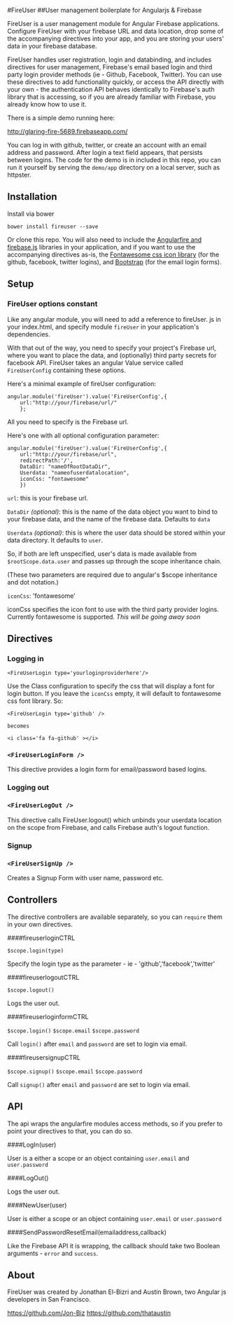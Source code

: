 #FireUser
##User management boilerplate for Angularjs & Firebase

FireUser is a user management module for Angular Firebase applications.  Configure FireUser with your firebase URL and data location, drop some of the accompanying directives into your app, and you are storing your users' data in your firebase database.

FireUser handles user registration, login and databinding, and includes directives for user management, Firebase's email based login and third party login provider methods (ie - Github, Facebook, Twitter). You can use these directives to add functionality quickly, or access the API directly with your own - the authentication API behaves identically to Firebase's auth library that is accessing, so if you are already familiar with Firebase, you already know how to use it.

There is a simple demo running here:

http://glaring-fire-5689.firebaseapp.com/

You can log in with github, twitter, or create an account with an email address and password. After login a text field appears, that persists between logins. The code for the demo is in included in this repo, you can run it yourself by serving the ````demo/app```` directory on a local server, such as httpster.

## Installation
Install via bower

	bower install fireuser --save

Or clone this repo. You will also need to include the [Angularfire and firebase.js](https://www.firebase.com/quickstart/angularjs.html) libraries in your application, and if you want to use the accompanying directives as-is, the [Fontawesome css icon library](http://fontawesome.io/) (for the github, facebook, twitter logins), and [Bootstrap](http://getbootstrap.com/) (for the email login forms).

## Setup

### FireUser options constant

Like any angular module, you will need to add a reference to fireUser.
js in your index.html, and specify module ````fireUser```` in your application's dependencies.

With that out of the way, you need to specify your project's Firebase url, where you want to place the data, and (optionally) third party secrets for facebook API. FireUser takes an angular Value service called ````FireUserConfig```` containing these options. 

Here's a minimal example of fireUser configuration:
  
	angular.module('fireUser').value('FireUserConfig',{
		url:"http://your/firebase/url/"
		};

All you need to specify is the Firebase url. 

Here's one with all optional configuration parameter:

	angular.module('fireUser').value('FireUserConfig',{
		url:"http://your/firebase/url",
		redirectPath:'/',
		DataDir: "nameOfRootDataDir",	
		Userdata: "nameofuserdatalocation",
		iconCss: "fontawesome"
		})


````url````: this is your firebase url. 

````DataDir```` *(optional)*: this is the name of the data object you want to bind to your firebase data, and the name of the firebase data. Defaults to ````data````

````Userdata```` *(optional)*: this is where the user data should be stored within your data directory. It defaults to ````user````. 

So, if both are left unspecified, user's data is made available from ````$rootScope.data.user```` and passes up through the scope inheritance chain.

(These two parameters are required due to angular's $scope inheritance and dot notation.)


````iconCss````: 'fontawesome'

iconCss specifies the icon font to use with the third party provider logins. Currently fontawesome is supported.
*This will be going away soon* 

## Directives

### Logging in

````<FireUserLogin type='yourloginproviderhere'/>```` 

Use the Class configuration to specify the css that will display a font for login button. If you leave the ````iconCss```` empty, it will default to fontawesome css font library. So:

	<FireUserLogin type='github' />

	becomes

	<i class='fa fa-github' ></i>

### ````<FireUserLoginForm />````

This directive provides a login form for email/password based logins. 

### Logging out

### `<FireUserLogOut />`

This directive calls FireUser.logout() which unbinds your userdata location on the scope from Firebase, and calls Firebase auth's logout function.

### Signup

### `<FireUserSignUp />`

Creates a Signup Form with user name, password etc.

## Controllers

The directive controllers are available separately, so you can ````require```` them in your own directives.

####fireuserloginCTRL

````$scope.login(type)````

Specify the login type as the parameter - ie - 'github','facebook','twitter'

####fireuserlogoutCTRL

````$scope.logout()````

Logs the user out.

####fireuserloginformCTRL

````$scope.login()````
````$scope.email````
````$scope.password````

Call ````login()```` after ````email```` and ````password```` are set to login via email.

####fireusersignupCTRL

````$scope.signup()````
````$scope.email````
````$scope.password````

Call ````signup()```` after ````email```` and ````password```` are set to login via email.

## API

The api wraps the angularfire modules access methods, so if you prefer to point your directives to that, you can do so.


####LogIn(user)

User is a either a scope or an object containing ````user.email```` and ````user.password````

####LogOut()

Logs the user out.

####NewUser(user)

User is either a scope or an object containing ````user.email```` or ````user.password````

####SendPasswordResetEmail(emailaddress,callback)

Like the Firebase API it is wrapping, the callback should take two Boolean arguments - ````error```` and ````success````.

## About

FireUser was created by Jonathan El-Bizri and Austin Brown, two Angular js developers in San Francisco.

https://github.com/Jon-Biz
https://github.com/thataustin

